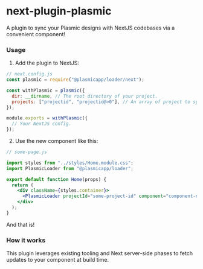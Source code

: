 # next-plugin-plasmic

A plugin to sync your Plasmic designs with NextJS codebases via a convenient <PlasmicLoader /> component!

### Usage

1. Add the plugin to NextJS:

```js
// next.config.js
const plasmic = require("@plasmicapp/loader/next");

const withPlasmic = plasmic({
  dir: __dirname, // The root directory of your project.
  projects: ["projectid", "projectid@>0"], // An array of project to sync.
});

module.exports = withPlasmic({
  // Your NextJS config.
});
```

2. Use the new <PlasmicLoader /> component like this:

```jsx
// some-page.js

import styles from "../styles/Home.module.css";
import PlasmicLoader from "@plasmicapp/loader";

export default function Home(props) {
  return (
    <div className={styles.container}>
      <PlasmicLoader projectId="some-project-id" component="component-name" />
    </div>
  );
}
```

And that is!

### How it works

This plugin leverages existing tooling and Next server-side phases to fetch updates to your component at build time.

